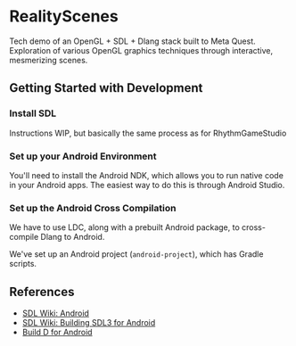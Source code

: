 # RealityScenes
Tech demo of an OpenGL + SDL + Dlang stack built to Meta Quest. Exploration of various OpenGL graphics techniques through interactive, mesmerizing scenes.

## Getting Started with Development

### Install SDL
Instructions WIP, but basically the same process as for RhythmGameStudio

### Set up your Android Environment
You'll need to install the Android NDK, which allows you to run native code in your Android apps. The easiest way to do this is through Android Studio.

### Set up the Android Cross Compilation
We have to use LDC, along with a prebuilt Android package, to cross-compile Dlang to Android.

We've set up an Android project (`android-project`), which has Gradle scripts. 

## References
- [SDL Wiki: Android](https://wiki.libsdl.org/SDL3/README/android)
- [SDL Wiki: Building SDL3 for Android](https://wiki.libsdl.org/SDL3/Android)
- [Build D for Android](https://wiki.dlang.org/Build_D_for_Android#Cross-compilation)
